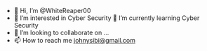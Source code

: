 - 👋 Hi, I’m @WhiteReaper00
- 👀 I’m interested in Cyber Security
🌱 I’m currently learning Cyber Security
- 💞️ I’m looking to collaborate on ...
- 📫 How to reach me johnysibi@gmail.com

<!---
WhiteReaper00/WhiteReaper00 is a ✨ special ✨ repository because its `README.md` (this file) appears on your GitHub profile.
You can click the Preview link to take a look at your changes.
--->
